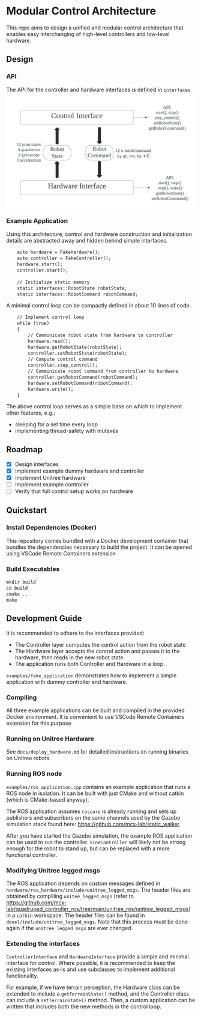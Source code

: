 # Modular Control Architecture

This repo aims to design a unified and modular control architecture that enables easy interchanging of high-level controllers and low-level hardware. 


## Design

### API

The API for the controller and hardware interfaces is defined in `interfaces` 

![api_diagram](docs/api_diagram.png)

### Example Application

Using this architecture, control and hardware construction and initialization details are abstracted away and hidden behind simple interfaces. 

```
    auto hardware = FakeHardware();
    auto controller = FakeController();
    hardware.start();
    controller.start();

    // Initialize static memory
    static interfaces::RobotState robotState; 
    static interfaces::RobotCommand robotCommand;
```

A minimal control loop can be compactly defined in about 10 lines of code. 

```
    // Implement control loop
    while (true)
    {
        // Communicate robot state from hardware to controller
        hardware.read();
        hardware.getRobotState(robotState);
        controller.setRobotState(robotState);
        // Compute control command
        controller.step_control();
        // Communicate robot command from controller to hardware
        controller.getRobotCommand(robotCommand);
        hardware.setRobotCommand(robotCommand);
        hardware.write();
    }
```

The above control loop serves as a simple base on which to implement other features, e.g.:
- sleeping for a set time every loop
- implementing thread-safety with mutexes

## Roadmap

- [x] Design interfaces
- [x] Implement example dummy hardware and controller
- [x] Implement Unitree hardware 
- [ ] Implement example controller
- [ ] Verify that full control setup works on hardware

## Quickstart

### Install Dependencies (Docker)
This repository comes bundled with a Docker development container that bundles the dependencies necessary to build the project. It can be opened using VSCode Remote Containers extension

### Build Executables

```
mkdir build
cd build
cmake ..
make 
```

 

## Development Guide

It is recommended to adhere to the interfaces provided: 
- The Controller layer computes the control action from the robot state
- The Hardware layer accepts the control action and passes it to the hardware, then reads in the new robot state
- The application runs both Controller and Hardware in a loop. 

`examples/fake_application` demonstrates how to implement a simple application with dummy controller and hardware.

### Compiling

All three example applications can be built and compiled in the provided Docker environment. It is convenient to use VSCode Remote Containers extension for this purpose

### Running on Unitree Hardware

See `docs/deploy_hardware.md` for detailed instructions on running binaries on Unitree robots. 

### Running ROS node

`examples/ros_application.cpp` contains an example application that runs a ROS node in isolation. It can be built with just CMake and without catkin (which is CMake-based anyway). 

The ROS application assumes `roscore` is already running and sets up publishers and subscribers on the same channels used by the Gazebo simulation stack found here: https://github.com/mcx-lab/static_walker

After you have started the Gazebo simulation, the example ROS application can be used to run the controller. `SineController` will likely not be strong enough for the robot to stand up, but can be replaced with a more functional controller. 

### Modifying Unitree legged msgs

The ROS application depends on custom messages defined in `hardware/ros_hardware/include/unitree_legged_msgs`. The header files are obtained by compiliing `unitee_legged_msgs` (refer to https://github.com/mcx-lab/quadruped_controller_ros/tree/main/unitree_ros/unitree_legged_msgs) in a `catkin` workspace. The header files can be found in `devel/include/unitree_legged_msgs`. Note that this process must be done again if the `unitree_legged_msgs` are ever changed. 

### Extending the interfaces

`ControllerInterface` and `HardwareInterface` provide a simple and minimal interface for control. Where possible, it is recommended to keep the existing interfaces as-is and use subclasses to implement additional functionality. 

For example, if we have terrain perception, the Hardware class can be extended to include a `getTerrainState()` method, and the Controller class can include a `setTerrainState()` method. Then, a custom application can be written that includes both the new methods in the control loop. 
